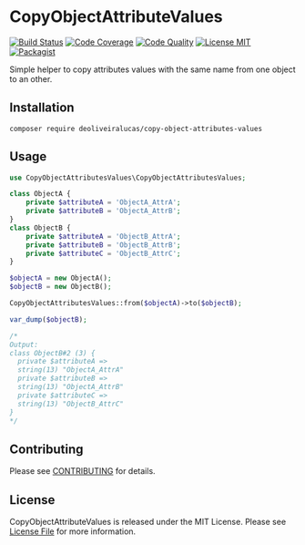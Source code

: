 # CopyObjectAttributeValues

[![Build Status](https://travis-ci.com/deoliveiralucas/copy-object-attributes-values.svg?branch=master)](https://travis-ci.com/deoliveiralucas/copy-object-attributes-values)
[![Code Coverage](https://scrutinizer-ci.com/g/deoliveiralucas/copy-object-attributes-values/badges/coverage.png?b=master)](https://scrutinizer-ci.com/g/deoliveiralucas/copy-object-attributes-values/?branch=master)
[![Code Quality](https://scrutinizer-ci.com/g/deoliveiralucas/copy-object-attributes-values/badges/quality-score.png?b=master)](https://scrutinizer-ci.com/g/deoliveiralucas/copy-object-attributes-values/?branch=master)
[![License MIT](http://img.shields.io/badge/license-MIT-blue.svg?style=flat)](https://github.com/deoliveiralucas/copy-object-attributes-values/blob/master/LICENSE)
[![Packagist](http://img.shields.io/packagist/v/deoliveiralucas/copy-object-attributes-values.svg?style=flat)](https://packagist.org/packages/deoliveiralucas/copy-object-attributes-values)

Simple helper to copy attributes values with the same name from one object to an other.

## Installation

```
composer require deoliveiralucas/copy-object-attributes-values
```

## Usage

```php
use CopyObjectAttributesValues\CopyObjectAttributesValues;

class ObjectA {
    private $attributeA = 'ObjectA_AttrA';
    private $attributeB = 'ObjectA_AttrB';
}
class ObjectB {
    private $attributeA = 'ObjectB_AttrA';
    private $attributeB = 'ObjectB_AttrB';
    private $attributeC = 'ObjectB_AttrC';
}

$objectA = new ObjectA();
$objectB = new ObjectB();

CopyObjectAttributesValues::from($objectA)->to($objectB);

var_dump($objectB);

/*
Output:
class ObjectB#2 (3) {
  private $attributeA =>
  string(13) "ObjectA_AttrA"
  private $attributeB =>
  string(13) "ObjectA_AttrB"
  private $attributeC =>
  string(13) "ObjectB_AttrC"
}
*/
```

## Contributing ##

Please see [CONTRIBUTING](CONTRIBUTING.md) for details.

## License

CopyObjectAttributeValues is released under the MIT License. Please see [License File](LICENSE) for more information.